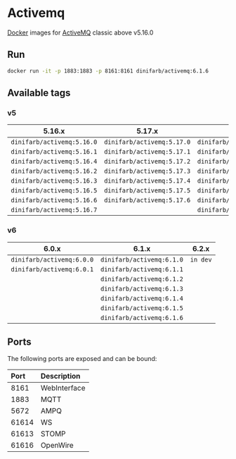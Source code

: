 # Activemq
[Docker](https://github.com/DiniFarb/activemq) images for [ActiveMQ](https://activemq.apache.org/components/classic/download/) classic above v5.16.0

## Run 

```bash
docker run -it -p 1883:1883 -p 8161:8161 dinifarb/activemq:6.1.6
```

## Available tags

### v5
|**5.16.x**|**5.17.x**|**5.18.x**|**5.19.x**|
|-----|-----|-----|-----|
|```dinifarb/activemq:5.16.0```|```dinifarb/activemq:5.17.0```|```dinifarb/activemq:5.18.0```|```dinifarb/activemq:5.19.0```|
|```dinifarb/activemq:5.16.1```|```dinifarb/activemq:5.17.1```|```dinifarb/activemq:5.18.1```||
|```dinifarb/activemq:5.16.4```|```dinifarb/activemq:5.17.2```|```dinifarb/activemq:5.18.2```||
|```dinifarb/activemq:5.16.2```|```dinifarb/activemq:5.17.3```|```dinifarb/activemq:5.18.3```||
|```dinifarb/activemq:5.16.3```|```dinifarb/activemq:5.17.4```|```dinifarb/activemq:5.18.4```||
|```dinifarb/activemq:5.16.5```|```dinifarb/activemq:5.17.5```|```dinifarb/activemq:5.18.5```||
|```dinifarb/activemq:5.16.6```|```dinifarb/activemq:5.17.6```|```dinifarb/activemq:5.18.6```||
|```dinifarb/activemq:5.16.7```||```dinifarb/activemq:5.18.7```||

### v6
|**6.0.x**|**6.1.x**|**6.2.x**|
|-----|-----|-----|
|```dinifarb/activemq:6.0.0```|```dinifarb/activemq:6.1.0```|```in dev```|
|```dinifarb/activemq:6.0.1```|```dinifarb/activemq:6.1.1```||
||```dinifarb/activemq:6.1.2```|||
||```dinifarb/activemq:6.1.3```|||
||```dinifarb/activemq:6.1.4```|||
||```dinifarb/activemq:6.1.5```|||
||```dinifarb/activemq:6.1.6```|||

## Ports

The following ports are exposed and can be bound:

| Port  | Description |
|:------|:------------|
| 8161  | WebInterface  |
| 1883  | MQTT        |
| 5672  | AMPQ        |
| 61614 | WS          |
| 61613 | STOMP       |
| 61616 | OpenWire    |

